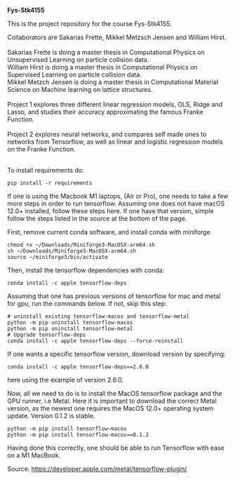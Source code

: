 __Fys-Stk4155__

This is the project repository for the course Fys-Stk4155.

Collaborators are Sakarias Frette, Mikkel Metzsch Jensen and William Hirst. <br />
<br />
Sakarias Frette is doing a master thesis in Computational Physics on Unsupervised Learning on particle collision data. <br />
William Hirst is doing a master thesis in Computational Physics on Supervised Learning on particle collision data. <br />
Mikkel Metzch Jensen is doing a master thesis in Computational Material Science on Machine learning on lattice structures. <br />
<br />
Project 1 explores three different linear regression models, OLS, Ridge and Lasso, and studies their accuracy approximating the famous 
Franke Function. <br />
<br />
Project 2 explores neural networks, and compares self made ones to networks from Tensorflow, as well as linear and logistic 
regression models on the Franke Function. <br />

<br />
To install requirements do:

```
pip install -r requirements

```

If one is using the Macbook M1 laptops, (Air or Pro), one needs to take a few more steps 
in order to run tensorflow. Assuming one does not have macOS 12.0+ installed, follow these 
steps here. If one have that version, simple follow the steps listed in the source at the bottom of the page. 

First, remove current conda software, and install conda with miniforge
```
chmod +x ~/Downloads/Miniforge3-MacOSX-arm64.sh
sh ~/Downloads/Miniforge3-MacOSX-arm64.sh
source ~/miniforge3/bin/activate
```

Then, install the tensorflow dependencies with conda:
```
conda install -c apple tensorflow-deps
```

Assuming that one has previous versions of tensorflow for mac and metal for gpu,
run the commands below. If not, skip this step:
```
# uninstall existing tensorflow-macos and tensorflow-metal
python -m pip uninstall tensorflow-macos
python -m pip uninstall tensorflow-metal
# Upgrade tensorflow-deps
conda install -c apple tensorflow-deps --force-reinstall
```

If one wants a specific tensorflow version, download version by specifying:

```
conda install -c apple tensorflow-deps==2.6.0
```
here using the example of version 2.6.0.

Now, all we need to do is to install the MacOS tensorflow package and the GPU runner, i.e Metal.
Here it is important to download the correct Metal version, as the newest one requires the MacOS 12.0+
operating system update. Version 0.1.2 is stable.

```
python -m pip install tensorflow-macos
python -m pip install tensorflow-macos==0.1.2
```

Having done this correctly, one should be able to run Tensorflow with ease on a M1 MacBook.


Source: https://developer.apple.com/metal/tensorflow-plugin/
















